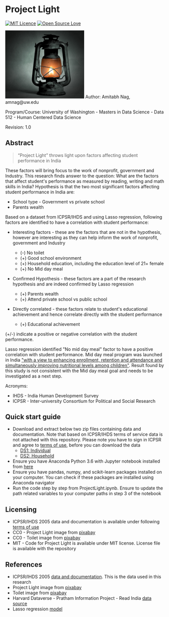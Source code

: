 # Project Light

[![MIT Licence](https://badges.frapsoft.com/os/mit/mit.svg?v=103)](https://opensource.org/licenses/mit-license.php)
[![Open Source Love](https://badges.frapsoft.com/os/v2/open-source.svg?v=103)](https://github.com/ellerbrock/open-source-badges/)


<img src="/kerosene-lamp-1202277_1920.jpg" width="250">
Author: Amitabh Nag, amnag@uw.edu

Program/Course: University of Washington - Masters in Data Science - Data 512 - Human Centered Data Science

Revision: 1.0

## Abstract
>“Project Light” throws light upon factors affecting student performance in India

These factors will bring focus to the work of nonprofit, government and Industry. This research finds answer to the question: What are the factors that affect student's performance as measured by reading, writing and math skills in India? Hypothesis is that the two most significant factors affecting student performance in India are: 
   * School type - Government vs private school 
   * Parents wealth

Based on a dataset from ICPSR/IHDS and using Lasso regression, following factors are identified to have a correlation with student performance:  
* Interesting factors - these are the factors that are not in the hypothesis, however are interesting as they can help inform the work of nonprofit, government and Industry 
    * (-) No toilet
    * (+) Good school environment
    * (+) Household education, including the education level of 21+ female
    * (+) No Mid day meal

* Confirmed Hypothesis - these factors are a part of the research hypothesis and are indeed confirmed by Lasso regression
    * (+) Parents wealth 
    * (+) Attend private school vs public school

* Directly correlated - these factors relate to student's educational achievement and hence correlate directly with the student performance
    * (+) Educational achievement 

(+/-) indicate a positive or negative correlation with the student performance.

Lasso regression identified "No mid day meal" factor to have a positive correlation with student performance. Mid day meal program was launched in India ["with a view to enhancing enrollment, retention and attendance and simultaneously improving nutritional levels among children"](http://mdm.nic.in). Result found by this study is not consistent with the Mid day meal goal and needs to be investigated as a next step. 

Acronyms:
* IHDS - India Human Development Survey
* ICPSR - Inter-university Consortium for Political and Social Research

## Quick start guide
* Download and extract below two zip files containing data and documentation. Note that based on ICPSR/IHDS terms of service data is not attached with this repository. Please note you have to sign in ICPSR and agree to [terms of use](http://www.icpsr.umich.edu/icpsrweb/ICPSR/studies/22626/terms), before you can download the data  
    * [DS1: Individual](http://www.icpsr.umich.edu/cgi-bin/bob/zipcart2?path=DSDR&study=22626&bundle=all&ds=1&dups=yes)
    * [DS2: Household](http://www.icpsr.umich.edu/cgi-bin/bob/terms2?study=22626&ds=2&bundle=&path=DSDR)
* Ensure you have Anaconda Python 3.6 with Jupyter notebook installed from [here](https://www.anaconda.com/download/)
* Ensure you have pandas, numpy, and scikit-learn packages installed on your computer. You can check if these packages are installed using Anaconda navigator
* Run the code step by step from ProjectLight.ipynb. Ensure to update the path related variables to your computer paths in step 3 of the notebook 

## Licensing
* ICPSR/IHDS 2005 data and documentation is available under following [terms of use](http://www.icpsr.umich.edu/icpsrweb/ICPSR/studies/22626/terms) 
* CC0 - Project Light image from [pixabay](https://pixabay.com/en/kerosene-lamp-old-replacement-lamp-1202277)
* CC0 - Toilet image from [pixabay](https://pixabay.com/en/privy-toilet-mobile-wc-474588)
* MIT - Code for Project Light is available under MIT license. License file is available with the repository

## References
* ICPSR/IHDS 2005 [data and documentation](https://doi.org/10.3886/ICPSR22626.v11). This is the data used in this research
* Project Light image from [pixabay](https://pixabay.com/en/kerosene-lamp-old-replacement-lamp-1202277)
* Toilet image from [pixabay](https://pixabay.com/en/privy-toilet-mobile-wc-474588)
* Harvard Dataverse - Pratham Information Project - Read India [data source](https://dataverse.harvard.edu/dataset.xhtml?persistentId=hdl:1902.1/13084&version=1.0)
* Lasso regression [model](http://scikit-learn.org/stable/modules/generated/sklearn.linear_model.Lasso.html)
